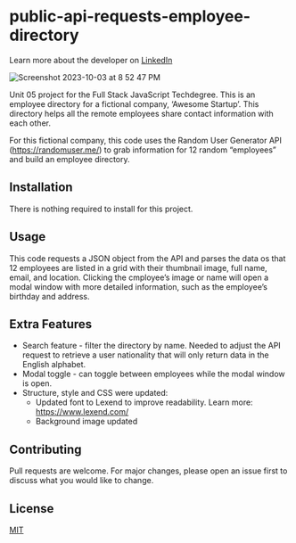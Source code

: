 # public-api-requests-employee-directory
Learn more about the developer on <a href="https://www.linkedin.com/in/tamarabuilds/" target="_blank">LinkedIn</a>

![Screenshot 2023-10-03 at 8 52 47 PM](https://github.com/tamarabuilds/public-api-requests-employee-directory/assets/98510821/11b06833-7682-4d69-ac25-104746ee6e45)


Unit 05 project for the Full Stack JavaScript Techdegree. This is an employee directory for a fictional company, ‘Awesome Startup’. This directory helps all the remote employees share contact information with each other.

For this fictional company, this code uses the Random User Generator API  (https://randomuser.me/) to grab information for 12 random “employees” and build an employee directory.



## Installation

There is nothing required to install for this project.


## Usage

This code requests a JSON object from the API and parses the data os that 12 employees are listed in a grid with their thumbnail image, full name, email, and location. Clicking the cmployee’s image or name will open a modal window with more detailed information, such as the employee’s birthday and address.


## Extra Features

* Search feature - filter the directory by name. Needed to adjust the API request to retrieve a user nationality that will only return data in the English alphabet.
* Modal toggle - can toggle between employees while the modal window is open.
* Structure, style and CSS were updated:
  * Updated font to Lexend to improve readability. Learn more: https://www.lexend.com/
  * Background image updated


## Contributing

Pull requests are welcome. For major changes, please open an issue first to discuss what you would like to change.


## License

[MIT](https://choosealicense.com/licenses/mit/)
